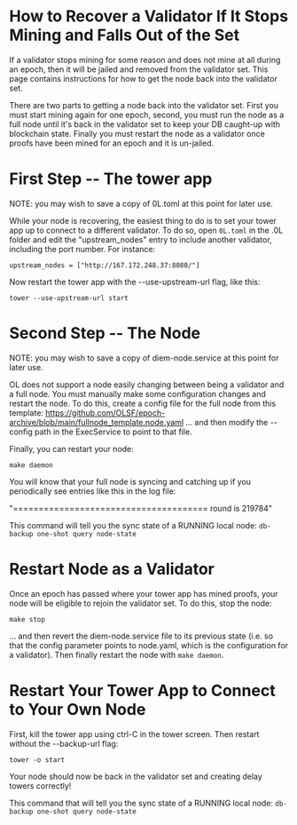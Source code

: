 
# How to Recover a Validator If It Stops Mining and Falls Out of the Set

If a validator stops mining for some reason and does not mine at all during an epoch, then it will be jailed and removed from the validator set. This page contains instructions for how to get the node back into the validator set.

There are two parts to getting a node back into the validator set. First you must start mining again for one epoch, second, you must run the node as a full node until it's back in the validator set to keep your DB caught-up with blockchain state. Finally you must restart the node as a validator once proofs have been mined for an epoch and it is un-jailed.

# First Step -- The tower app

NOTE: you may wish to save a copy of 0L.toml at this point for later use.

While your node is recovering, the easiest thing to do is to set your tower app up to connect to a different validator. To do so, open `0L.toml` in the .0L folder and edit the "upstream_nodes" entry to include another validator, including the port number. For instance:

`upstream_nodes = ["http://167.172.248.37:8080/"]`

Now restart the tower app with the --use-upstream-url flag, like this:

`tower --use-upstream-url start`

# Second Step -- The Node

NOTE: you may wish to save a copy of diem-node.service at this point for later use.

OL does not support a node easily changing between being a validator and a full node. You must manually make some configuration changes and restart the node. To do this, create a config file for the full node from this template: https://github.com/OLSF/epoch-archive/blob/main/fullnode_template.node.yaml ... and then modify the --config path in the ExecService to point to that file.

Finally, you can restart your node:

`make daemon`

You will know that your full node is syncing and catching up if you periodically see entries like this in the log file: 

"======================================  round is 219784"

This command will tell you the sync state of a RUNNING local node: `db-backup one-shot query node-state`

# Restart Node as a Validator

Once an epoch has passed where your tower app has mined proofs, your node will be eligible to rejoin the validator set. To do this, stop the node:

`make stop`

... and then revert the diem-node.service file to its previous state (i.e. so that the config parameter points to node.yaml, which is the configuration for a validator). Then finally restart the node with `make daemon`.

# Restart Your Tower App to Connect to Your Own Node

First, kill the tower app using ctrl-C in the tower screen. Then restart without the --backup-url flag:

`tower -o start`

Your node should now be back in the validator set and creating delay towers correctly!

This command that will tell you the sync state of a RUNNING local node: `db-backup one-shot query node-state`


